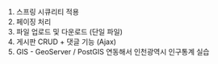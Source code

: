 1. 스프링 시큐리티 적용
2. 페이징 처리
3. 파일 업로드 및 다운로드 (단일 파일)
4. 게시판 CRUD + 댓글 기능 (Ajax)
5. GIS - GeoServer / PostGIS 연동해서 인천광역시 인구통계 실습
